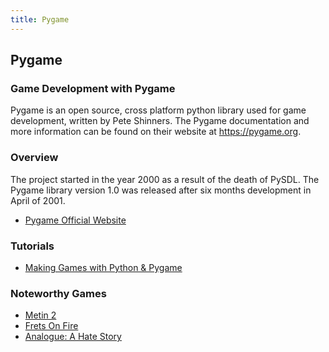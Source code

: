 ```yaml
---
title: Pygame
---
```

## Pygame

### Game Development with Pygame

Pygame is an open source, cross platform python library used for game development, written by Pete Shinners. The Pygame documentation and more information can be found on their website at https://pygame.org.

### Overview

The project started in the year 2000 as a result of the death of PySDL. The Pygame library version 1.0 was
released after six months development in April of 2001.

* [Pygame Official Website](https://www.pygame.org)

### Tutorials

* [Making Games with Python & Pygame](https://inventwithpython.com/pygame/)

### Noteworthy Games

* [Metin 2](https://en.metin2.gameforge.com/)
* [Frets On Fire](http://fretsonfire.sourceforge.net/)
* [Analogue: A Hate Story](https://store.steampowered.com/app/209370/Analogue_A_Hate_Story/)
